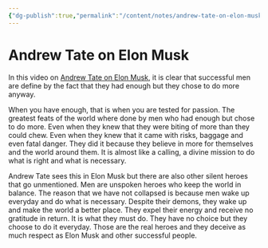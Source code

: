 ```yaml
---
{"dg-publish":true,"permalink":"/content/notes/andrew-tate-on-elon-musk/"}
---
```


# Andrew Tate on Elon Musk

In this video on [Andrew Tate on Elon Musk](https://youtu.be/3zmRfvFE58w), it is clear that successful men are define by the fact that they had enough but they chose to do more anyway.

When you have enough, that is when you are tested for passion. The greatest feats of the world where done by men who had enough but chose to do more. Even when they knew that they were biting of more than they could chew. Even when they knew that it came with risks, baggage and even fatal danger. They did it because they believe in more for themselves and the world around them. It is almost like a calling, a divine mission to do what is right and what is necessary. 

Andrew Tate sees this in Elon Musk but there are also other silent heroes that go unmentioned. Men are unspoken heroes who keep the world in balance. The reason that we have not collapsed is because men wake up everyday and do what is necessary. Despite their demons, they wake up and make the world a better place. They expel their energy and receive no gratitude in return. It is what they must do. They have no choice but they choose to do it everyday. Those are the real heroes and they deceive as much respect as Elon Musk and other successful people.